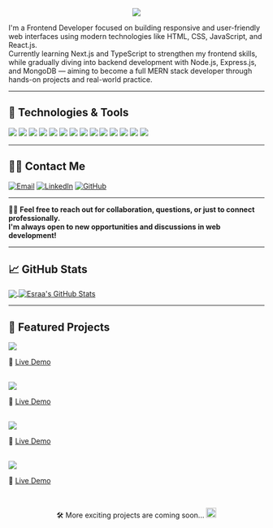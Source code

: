 <!-- Inspired by Martin Heinz README -->

<p align="center">
  <img src="https://readme-typing-svg.herokuapp.com?font=Fira+Code&size=24&duration=3000&pause=1000&color=2BBC8A&center=true&vCenter=true&width=435&lines=I+am+Esraa+Mohamed;CS+Student;Frontend+Developer;Always+Learning..." />
</p>

I'm a Frontend Developer focused on building responsive and user-friendly web interfaces using modern technologies like HTML, CSS, JavaScript, and React.js.  
Currently learning Next.js and TypeScript to strengthen my frontend skills, while gradually diving into backend development with Node.js, Express.js, and MongoDB — aiming to become a full MERN stack developer through hands-on projects and real-world practice.

---

## 💚 Technologies & Tools

![](https://img.shields.io/badge/Code-HTML5-informational?style=flat&logo=html5&logoColor=white&color=2bbc8a)
![](https://img.shields.io/badge/Code-CSS3-informational?style=flat&logo=css3&logoColor=white&color=2bbc8a)
![](https://img.shields.io/badge/Code-SASS-informational?style=flat&logo=sass&logoColor=white&color=2bbc8a)
![](https://img.shields.io/badge/Code-Bootstrap_5-informational?style=flat&logo=bootstrap&logoColor=white&color=2bbc8a)
![](https://img.shields.io/badge/Code-Tailwind_4-informational?style=flat&logo=tailwind-css&logoColor=white&color=2bbc8a)
![](https://img.shields.io/badge/Code-JavaScript-informational?style=flat&logo=javascript&logoColor=white&color=2bbc8a)
![](https://img.shields.io/badge/JS-DOM_&_BOM-informational?style=flat&logo=javascript&logoColor=white&color=2bbc8a)
![](https://img.shields.io/badge/JS-Async_Programming-informational?style=flat&logo=javascript&logoColor=white&color=2bbc8a)
![](https://img.shields.io/badge/JS-Regular_Expressions-informational?style=flat&logo=javascript&logoColor=white&color=2bbc8a)
![](https://img.shields.io/badge/JS-ECMAScript_6+-informational?style=flat&logo=javascript&logoColor=white&color=2bbc8a)
![](https://img.shields.io/badge/Code-TypeScript-informational?style=flat&logo=typescript&logoColor=white&color=2bbc8a)
![](https://img.shields.io/badge/Code-JQuery-informational?style=flat&logo=jquery&logoColor=white&color=2bbc8a)
![](https://img.shields.io/badge/Framework-React_JS-informational?style=flat&logo=react&logoColor=white&color=2bbc8a)
![](https://img.shields.io/badge/Framework-Next_JS-informational?style=flat&logo=next.js&logoColor=white&color=2bbc8a)

---

## 🤩🤍 Contact Me

[![Email](https://img.shields.io/badge/Email-em148937%40gmail.com-informational?style=flat&logo=gmail&logoColor=white&color=2bbc8a)](mailto:em148937@gmail.com)
[![LinkedIn](https://img.shields.io/badge/LinkedIn-Visit-informational?style=flat&logo=linkedin&logoColor=white&color=2bbc8a)](https://www.linkedin.com/in/esraa-mohamed-955222320)
[![GitHub](https://img.shields.io/badge/GitHub-Esraamo691-informational?style=flat&logo=github&logoColor=white&color=2bbc8a)](https://github.com/Esraamo691)

---

🌺✨ **Feel free to reach out for collaboration, questions, or just to connect professionally.  
I'm always open to new opportunities and discussions in web development!**

---

## 📈 GitHub Stats

<a href="https://github.com/Esraamo691" >
  <img align="center" src="https://github-readme-stats.vercel.app/api/top-langs/?username=Esraamo691&hide=python,java,go,ruby,swift&langs_count=4&title_color=ffffff&text_color=c9cacc&icon_color=2bbc8a&bg_color=1d1f21&layout=compact" />
</a>

<a href="https://github.com/Esraamo691">
  <img align="center" src="https://github-readme-stats.vercel.app/api?username=Esraamo691&show_icons=true&count_private=true&hide_title=false&title_color=ffffff&text_color=c9cacc&icon_color=2bbc8a&bg_color=1d1f21" alt="Esraa's GitHub Stats" />
</a>

---

## 📌 Featured Projects

<!-- Weather App -->
<a href="https://github.com/Esraamo691/Weather-API">
  <img align="center" src="https://github-readme-stats.vercel.app/api/pin/?username=Esraamo691&repo=weather-api&title_color=ffffff&text_color=c9cacc&icon_color=2bbc8a&bg_color=1d1f21" />
</a>

🔗 [Live Demo](https://esraamo691.github.io/Weather-API/)

<br>

<!-- To-Do App -->
<a href="https://github.com/Esraamo691/To-Do-App">
  <img align="center" src="https://github-readme-stats.vercel.app/api/pin/?username=Esraamo691&repo=to-do-app&title_color=ffffff&text_color=c9cacc&icon_color=2bbc8a&bg_color=1d1f21" />
</a>

🔗 [Live Demo](https://to-do-app-psi-lovat.vercel.app/)

<br>

<!-- MindSpark Project -->
<a href="https://github.com/Esraamo691/MindSpark">
  <img align="center" src="https://github-readme-stats.vercel.app/api/pin/?username=Esraamo691&repo=MindSpark&title_color=ffffff&text_color=c9cacc&icon_color=2bbc8a&bg_color=1d1f21" />
</a>

🔗 [Live Demo](https://mindspark-esraa.vercel.app/)

<br>

<!-- Free2Fun Project -->
<a href="https://github.com/Esraamo691/Free2Fun">
  <img align="center" src="https://github-readme-stats.vercel.app/api/pin/?username=Esraamo691&repo=Free2Fun&title_color=ffffff&text_color=c9cacc&icon_color=2bbc8a&bg_color=1d1f21" />
</a>

🔗 [Live Demo](https://free2-fun.vercel.app/)

<br>

<p align="center">
  🛠️ More exciting projects are coming soon...
  <img src="https://i.gifer.com/ZZ5H.gif" width="20" height="20" />
</p>
